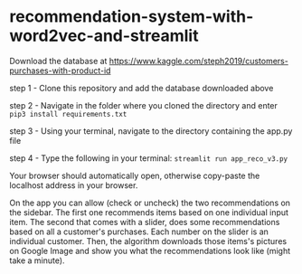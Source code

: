 # recommendation-system-with-word2vec-and-streamlit
Download the database at https://www.kaggle.com/steph2019/customers-purchases-with-product-id

step 1 - Clone this repository and add the database downloaded above

step 2 - Navigate in the folder where you cloned the directory and enter 
```pip3 install requirements.txt```

step 3 - Using your terminal, navigate to the directory containing the app.py file

step 4 - Type the following in your terminal: 
```streamlit run app_reco_v3.py```

Your browser should automatically open, otherwise copy-paste the localhost address in your browser.

On the app you can allow (check or uncheck) the two recommendations on the sidebar. 
The first one recommends items based on one individual input item. 
The second that comes with a slider, does some recommendations based on all a customer's purchases. Each number on the slider is an individual customer.
Then, the algorithm downloads those items's pictures on Google Image and show you what the recommendations look like (might take a minute).
